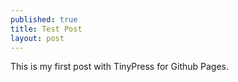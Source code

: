 ```yaml
---
published: true
title: Test Post
layout: post
---
```

This is my first post with TinyPress for Github Pages. 